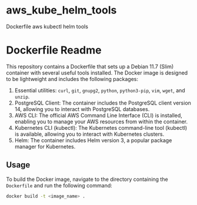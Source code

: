 # aws_kube_helm_tools
Dockerfile aws kubectl helm tools

# Dockerfile Readme

This repository contains a Dockerfile that sets up a Debian 11.7 (Slim) container with several useful tools installed. The Docker image is designed to be lightweight and includes the following packages:

1. Essential utilities: `curl`, `git`, `gnupg2`, `python`, `python3-pip`, `vim`, `wget`, and `unzip`.
2. PostgreSQL Client: The container includes the PostgreSQL client version 14, allowing you to interact with PostgreSQL databases.
3. AWS CLI: The official AWS Command Line Interface (CLI) is installed, enabling you to manage your AWS resources from within the container.
4. Kubernetes CLI (kubectl): The Kubernetes command-line tool (kubectl) is available, allowing you to interact with Kubernetes clusters.
5. Helm: The container includes Helm version 3, a popular package manager for Kubernetes.

## Usage

To build the Docker image, navigate to the directory containing the `Dockerfile` and run the following command:

```bash
docker build -t <image_name> .
